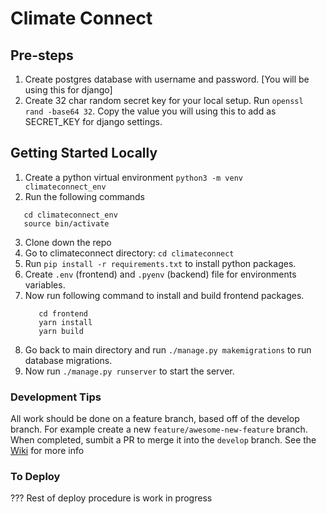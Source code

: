 # Climate Connect

## Pre-steps

1. Create postgres database with username and password. [You will be using this for django]
2. Create 32 char random secret key for your local setup. Run `openssl rand -base64 32`. Copy the
   value you will using this to add as SECRET_KEY for django settings.

## Getting Started Locally

1. Create a python virtual environment `python3 -m venv climateconnect_env`
2. Run the following commands

```
   cd climateconnect_env
   source bin/activate
```

3. Clone down the repo
4. Go to climateconnect directory: `cd climateconnect`
5. Run `pip install -r requirements.txt` to install python packages.
6. Create `.env` (frontend) and `.pyenv` (backend) file for environments variables.
7. Now run following command to install and build frontend packages.
   ```
      cd frontend
      yarn install
      yarn build
   ```
8. Go back to main directory and run `./manage.py makemigrations` to run database migrations.
9. Now run `./manage.py runserver` to start the server.

### Development Tips

All work should be done on a feature branch, based off of the develop branch. For example create a
new `feature/awesome-new-feature` branch. When completed, sumbit a PR to merge it into the `develop`
branch. See the
[Wiki](https://github.com/climateconnect/climateconnect/wiki/Github-Branching-Guidelines) for more
info

### To Deploy

??? Rest of deploy procedure is work in progress
